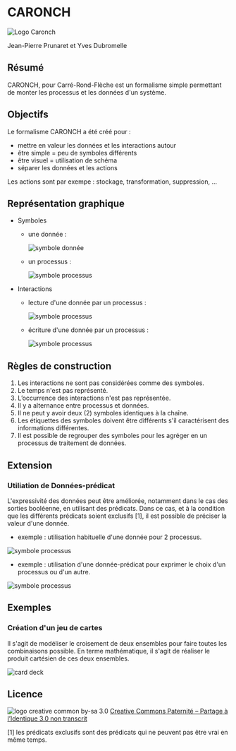 # CARONCH

![Logo Caronch](https://raw.githubusercontent.com/Taeradan/Caronch/master/images/logo.png)

Jean-Pierre Prunaret et Yves Dubromelle


## Résumé

CARONCH, pour Carré-Rond-Flèche est un formalisme simple permettant de monter les processus et les données d'un système.

## Objectifs

Le formalisme CARONCH a été créé pour :

* mettre en valeur les données et les interactions autour
* être simple = peu de symboles différents
* être visuel = utilisation de schéma
* séparer les données et les actions

Les actions sont par exempe : stockage, transformation, suppression, ...

## Représentation graphique

* Symboles

    * une donnée :

        ![symbole donnée](https://raw.githubusercontent.com/Taeradan/Caronch/master/images/data.png)

    * un processus :

        ![symbole processus](https://raw.githubusercontent.com/Taeradan/Caronch/master/images/process.png)

* Interactions

    * lecture d'une donnée par un processus :

        ![symbole processus](https://raw.githubusercontent.com/Taeradan/Caronch/master/images/read_arrow.png)

    * écriture d'une donnée par un processus :

        ![symbole processus](https://raw.githubusercontent.com/Taeradan/Caronch/master/images/write_arrow.png)

## Règles de construction

1. Les interactions ne sont pas considérées comme des symboles.
1. Le temps n'est pas représenté.
1. L’occurrence des interactions n'est pas représentée.
1. Il y a alternance entre processus et données.
1. Il ne peut y avoir deux (2) symboles identiques à la chaîne.
1. Les étiquettes des symboles doivent être différents s'il caractérisent des informations différentes.
1. Il est possible de regrouper des symboles pour les agréger en un processus de traitement de données.

## Extension

### Utiliation de Données-prédicat

L'expressivité des données peut être améliorée, notamment dans le cas des sorties booléenne, en utilisant des prédicats.
Dans ce cas, et à la condition que les différents prédicats soient exclusifs [1], il est possible de préciser la valeur d'une donnée.

* exemple : utilisation habituelle d'une donnée pour 2 processus.

![symbole processus](https://raw.githubusercontent.com/Taeradan/Caronch/master/images/data_atomic.png)

* exemple : utilisation d'une donnée-prédicat pour exprimer le choix d'un processus ou d'un autre.

![symbole processus](https://raw.githubusercontent.com/Taeradan/Caronch/master/images/data_predicate.png)

## Exemples

### Création d'un jeu de cartes

Il s'agit de modéliser le croisement de deux ensembles pour faire toutes les combinaisons possible.
En terme mathématique, il s'agit de réaliser le produit cartésien de ces deux ensembles.

![card deck](https://raw.githubusercontent.com/Taeradan/Caronch/master/images/sample_card_deck.png)


## Licence

![logo creative common by-sa 3.0](http://i.creativecommons.org/l/by-sa/3.0/88x31.png)
[Creative Commons Paternité – Partage à l’Identique 3.0 non transcrit](http://creativecommons.org/licenses/by-sa/3.0/)

[1] les prédicats exclusifs sont des prédicats qui ne peuvent pas être vrai en même temps.
